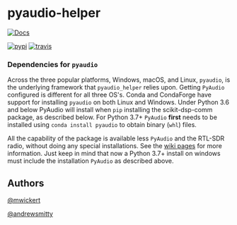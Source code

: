 # pyaudio-helper

[![Docs](https://readthedocs.org/projects/pyaudio-helper/badge/?version=latest)](http://pyaudio-helper.readthedocs.io/en/latest/?badge=latest)

[![pypi](https://img.shields.io/pypi/v/pyaudio-helper.svg)](https://pypi.python.org/pypi/pyaudio-helper)
[![travis](https://travis-ci.com/scikit-dsp-comm/pyaudio_helper.svg?branch=master)](https://travis-ci.com/github/scikit-dsp-comm/pyaudio_helper)

### Dependencies for `pyaudio`

Across the three popular platforms, Windows, macOS, and Linux, `pyaudio`, is 
the underlying framework that `pyaudio_helper` relies upon. Getting `PyAudio` configured is  different for all three OS's. Conda and CondaForge have support for installing `pyaudio` 
on both Linux and Windows. Under Python 3.6 and below PyAudio will install when `pip` installing the scikit-dsp-comm package, as described below. For Python 3.7+ `PyAudio` **first** needs to be installed using `conda install pyaudio` to obtain binary (`whl`) files.

All the capability of the package is available less `PyAudio` and the RTL-SDR radio, without doing any special installations. See the [wiki pages](https://github.com/mwickert/SP-Comm-Tutorial-using-scikit-dsp-comm/wiki) for more information. Just keep in mind that now a Python 3.7+ install on windows must include the installation `PyAudio` as described above.

## Authors

[@mwickert](https://github.com/mwickert)

[@andrewsmitty](https://github.com/andrewsmitty)
